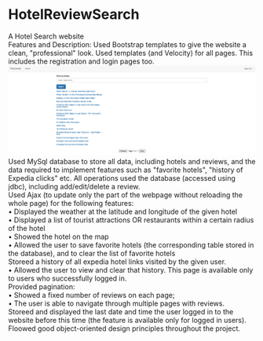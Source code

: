 # HotelReviewSearch
A Hotel Search website  
Features and Description: Used Bootstrap templates to give the website a clean, "professional" look. Used templates (and Velocity) for all pages. This includes the registration and login pages too.   
![Alt text for the image](https://raw.githubusercontent.com/punnam14/HotelReviewSearch/main/Website%20Demo%20Images/Screenshot%202024-02-21%20at%205.47.55%20PM.png)
Used MySql database to store all data, including hotels and reviews, and the data required to implement features such as "favorite hotels", "history of Expedia clicks" etc. All operations used the database (accessed using jdbc), including add/edit/delete a review.  
Used Ajax (to update only the part of the webpage without reloading the whole page) for the following features:  
• Displayed the weather at the latitude and longitude of the given hotel  
• Displayed a list of tourist attractions OR restaurants within a certain radius of the hotel  
• Showed the hotel on the map  
• Allowed the user to save favorite hotels (the corresponding table stored in the database), and to clear the list of favorite hotels  
Storeed a history of all expedia hotel links visited by the given user.   
• Allowed the user to view and clear that history. This page is available only to users who successfully logged in.  
Provided pagination:  
• Showed a fixed number of reviews on each page;  
• The user is able to navigate through multiple pages with reviews.  
Storeed and displayed the last date and time the user logged in to the website before this time (the feature is available only for logged in users).  
Floowed good object-oriented design principles throughout the project.   
